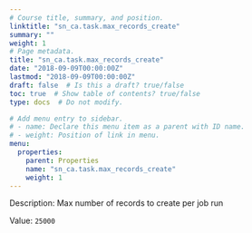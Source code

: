 ```yaml
---
# Course title, summary, and position.
linktitle: "sn_ca.task.max_records_create"
summary: ""
weight: 1
# Page metadata.
title: "sn_ca.task.max_records_create"
date: "2018-09-09T00:00:00Z"
lastmod: "2018-09-09T00:00:00Z"
draft: false  # Is this a draft? true/false
toc: true  # Show table of contents? true/false
type: docs  # Do not modify.

# Add menu entry to sidebar.
# - name: Declare this menu item as a parent with ID name.
# - weight: Position of link in menu.
menu:
  properties:
    parent: Properties
    name: "sn_ca.task.max_records_create"
    weight: 1
---
```


Description: Max number of records to create per job run


Value: `25000`